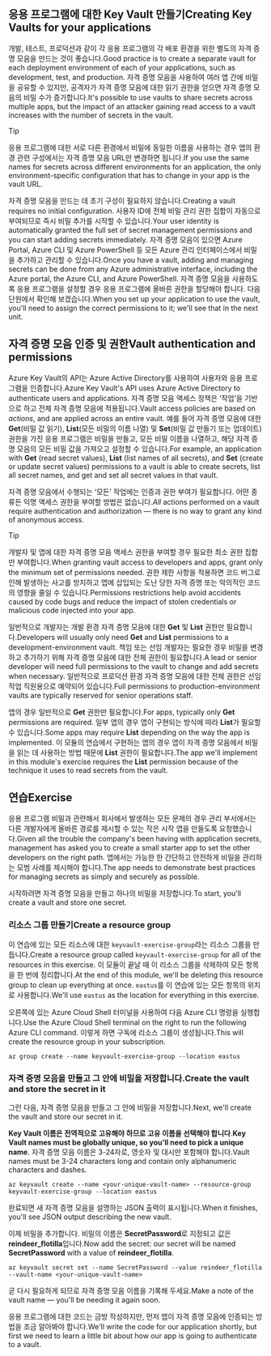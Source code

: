 ## <a name="creating-key-vaults-for-your-applications"></a><span data-ttu-id="fb41d-101">응용 프로그램에 대한 Key Vault 만들기</span><span class="sxs-lookup"><span data-stu-id="fb41d-101">Creating Key Vaults for your applications</span></span>

<span data-ttu-id="fb41d-102">개발, 테스트, 프로덕션과 같이 각 응용 프로그램의 각 배포 환경을 위한 별도의 자격 증명 모음을 만드는 것이 좋습니다.</span><span class="sxs-lookup"><span data-stu-id="fb41d-102">Good practice is to create a separate vault for each deployment environment of each of your applications, such as development, test, and production.</span></span> <span data-ttu-id="fb41d-103">자격 증명 모음을 사용하여 여러 앱 간에 비밀을 공유할 수 있지만, 공격자가 자격 증명 모음에 대한 읽기 권한을 얻으면 자격 증명 모음의 비밀 수가 증가합니다.</span><span class="sxs-lookup"><span data-stu-id="fb41d-103">It's possible to use vaults to share secrets across multiple apps, but the impact of an attacker gaining read access to a vault increases with the number of secrets in the vault.</span></span>

> [!TIP]
> <span data-ttu-id="fb41d-104">응용 프로그램에 대한 서로 다른 환경에서 비밀에 동일한 이름을 사용하는 경우 앱의 환경 관련 구성에서는 자격 증명 모음 URL만 변경하면 됩니다.</span><span class="sxs-lookup"><span data-stu-id="fb41d-104">If you use the same names for secrets across different environments for an application, the only environment-specific configuration that has to change in your app is the vault URL.</span></span>

<span data-ttu-id="fb41d-105">자격 증명 모음을 만드는 데 초기 구성이 필요하지 않습니다.</span><span class="sxs-lookup"><span data-stu-id="fb41d-105">Creating a vault requires no initial configuration.</span></span> <span data-ttu-id="fb41d-106">사용자 ID에 전체 비밀 관리 권한 집합이 자동으로 부여되므로 즉시 비밀 추가를 시작할 수 있습니다.</span><span class="sxs-lookup"><span data-stu-id="fb41d-106">Your user identity is automatically granted the full set of secret management permissions and you can start adding secrets immediately.</span></span> <span data-ttu-id="fb41d-107">자격 증명 모음이 있으면 Azure Portal, Azure CLI 및 Azure PowerShell 등 모든 Azure 관리 인터페이스에서 비밀을 추가하고 관리할 수 있습니다.</span><span class="sxs-lookup"><span data-stu-id="fb41d-107">Once you have a vault, adding and managing secrets can be done from any Azure administrative interface, including the Azure portal, the Azure CLI, and Azure PowerShell.</span></span> <span data-ttu-id="fb41d-108">자격 증명 모음을 사용하도록 응용 프로그램을 설정할 경우 응용 프로그램에 올바른 권한을 할당해야 합니다. 다음 단원에서 확인해 보겠습니다.</span><span class="sxs-lookup"><span data-stu-id="fb41d-108">When you set up your application to use the vault, you'll need to assign the correct permissions to it; we'll see that in the next unit.</span></span>

## <a name="vault-authentication-and-permissions"></a><span data-ttu-id="fb41d-109">자격 증명 모음 인증 및 권한</span><span class="sxs-lookup"><span data-stu-id="fb41d-109">Vault authentication and permissions</span></span>

<span data-ttu-id="fb41d-110">Azure Key Vault의 API는 Azure Active Directory를 사용하여 사용자와 응용 프로그램을 인증합니다.</span><span class="sxs-lookup"><span data-stu-id="fb41d-110">Azure Key Vault's API uses Azure Active Directory to authenticate users and applications.</span></span> <span data-ttu-id="fb41d-111">자격 증명 모음 액세스 정책은 ‘작업’을 기반으로 하고 전체 자격 증명 모음에 적용됩니다.</span><span class="sxs-lookup"><span data-stu-id="fb41d-111">Vault access policies are based on *actions*, and are applied across an entire vault.</span></span> <span data-ttu-id="fb41d-112">예를 들어 자격 증명 모음에 대한 **Get**(비밀 값 읽기), **List**(모든 비밀의 이름 나열) 및 **Set**(비밀 값 만들기 또는 업데이트) 권한을 가진 응용 프로그램은 비밀을 만들고, 모든 비밀 이름을 나열하고, 해당 자격 증명 모음의 모든 비밀 값을 가져오고 설정할 수 있습니다.</span><span class="sxs-lookup"><span data-stu-id="fb41d-112">For example, an application with **Get** (read secret values), **List** (list names of all secrets), and **Set** (create or update secret values) permissions to a vault is able to create secrets, list all secret names, and get and set all secret values in that vault.</span></span>

<span data-ttu-id="fb41d-113">자격 증명 모음에서 수행되는 ‘모든’ 작업에는 인증과 권한 부여가 필요합니다. 어떤 종류든 익명 액세스 권한을 부여할 방법은 없습니다.</span><span class="sxs-lookup"><span data-stu-id="fb41d-113">*All* actions performed on a vault require authentication and authorization &mdash; there is no way to grant any kind of anonymous access.</span></span>

> [!TIP]
> <span data-ttu-id="fb41d-114">개발자 및 앱에 대한 자격 증명 모음 액세스 권한을 부여할 경우 필요한 최소 권한 집합만 부여합니다.</span><span class="sxs-lookup"><span data-stu-id="fb41d-114">When granting vault access to developers and apps, grant only the minimum set of permissions needed.</span></span> <span data-ttu-id="fb41d-115">권한 제한 사항을 적용하면 코드 버그로 인해 발생하는 사고를 방지하고 앱에 삽입되는 도난 당한 자격 증명 또는 악의적인 코드의 영향을 줄일 수 있습니다.</span><span class="sxs-lookup"><span data-stu-id="fb41d-115">Permissions restrictions help avoid accidents caused by code bugs and reduce the impact of stolen credentials or malicious code injected into your app.</span></span>

<span data-ttu-id="fb41d-116">일반적으로 개발자는 개발 환경 자격 증명 모음에 대한 **Get** 및 **List** 권한만 필요합니다.</span><span class="sxs-lookup"><span data-stu-id="fb41d-116">Developers will usually only need **Get** and **List** permissions to a development-environment vault.</span></span> <span data-ttu-id="fb41d-117">책임 또는 선임 개발자는 필요한 경우 비밀을 변경하고 추가하기 위해 자격 증명 모음에 대한 전체 권한이 필요합니다.</span><span class="sxs-lookup"><span data-stu-id="fb41d-117">A lead or senior developer will need full permissions to the vault to change and add secrets when necessary.</span></span> <span data-ttu-id="fb41d-118">일반적으로 프로덕션 환경 자격 증명 모음에 대한 전체 권한은 선임 작업 직원용으로 예약되어 있습니다.</span><span class="sxs-lookup"><span data-stu-id="fb41d-118">Full permissions to production-environment vaults are typically reserved for senior operations staff.</span></span>

<span data-ttu-id="fb41d-119">앱의 경우 일반적으로 **Get** 권한만 필요합니다.</span><span class="sxs-lookup"><span data-stu-id="fb41d-119">For apps, typically only **Get** permissions are required.</span></span> <span data-ttu-id="fb41d-120">일부 앱의 경우 앱이 구현되는 방식에 따라 **List**가 필요할 수 있습니다.</span><span class="sxs-lookup"><span data-stu-id="fb41d-120">Some apps may require **List** depending on the way the app is implemented.</span></span> <span data-ttu-id="fb41d-121">이 모듈의 연습에서 구현하는 앱의 경우 앱이 자격 증명 모음에서 비밀을 읽는 데 사용하는 방법 때문에 **List** 권한이 필요합니다.</span><span class="sxs-lookup"><span data-stu-id="fb41d-121">The app we'll implement in this module's exercise requires the **List** permission because of the technique it uses to read secrets from the vault.</span></span>

## <a name="exercise"></a><span data-ttu-id="fb41d-122">연습</span><span class="sxs-lookup"><span data-stu-id="fb41d-122">Exercise</span></span>

<span data-ttu-id="fb41d-123">응용 프로그램 비밀과 관련해서 회사에서 발생하는 모든 문제의 경우 관리 부서에서는 다른 개발자에게 올바른 경로를 제시할 수 있는 작은 시작 앱을 만들도록 요청했습니다.</span><span class="sxs-lookup"><span data-stu-id="fb41d-123">Given all the trouble the company's been having with application secrets, management has asked you to create a small starter app to set the other developers on the right path.</span></span> <span data-ttu-id="fb41d-124">앱에서는 가능한 한 간단하고 안전하게 비밀을 관리하는 모범 사례를 제시해야 합니다.</span><span class="sxs-lookup"><span data-stu-id="fb41d-124">The app needs to demonstrate best practices for managing secrets as simply and securely as possible.</span></span>

<span data-ttu-id="fb41d-125">시작하려면 자격 증명 모음을 만들고 하나의 비밀을 저장합니다.</span><span class="sxs-lookup"><span data-stu-id="fb41d-125">To start, you'll create a vault and store one secret.</span></span>

### <a name="create-a-resource-group"></a><span data-ttu-id="fb41d-126">리소스 그룹 만들기</span><span class="sxs-lookup"><span data-stu-id="fb41d-126">Create a resource group</span></span>

<span data-ttu-id="fb41d-127">이 연습에 있는 모든 리소스에 대한 `keyvault-exercise-group`라는 리소스 그룹을 만듭니다.</span><span class="sxs-lookup"><span data-stu-id="fb41d-127">Create a resource group called `keyvault-exercise-group` for all of the resources in this exercise.</span></span> <span data-ttu-id="fb41d-128">이 모듈이 끝날 때 이 리소스 그룹을 삭제하여 모든 항목을 한 번에 정리합니다.</span><span class="sxs-lookup"><span data-stu-id="fb41d-128">At the end of this module, we'll be deleting this resource group to clean up everything at once.</span></span> <span data-ttu-id="fb41d-129">`eastus`를 이 연습에 있는 모든 항목의 위치로 사용합니다.</span><span class="sxs-lookup"><span data-stu-id="fb41d-129">We'll use `eastus` as the location for everything in this exercise.</span></span>

<span data-ttu-id="fb41d-130">오른쪽에 있는 Azure Cloud Shell 터미널을 사용하여 다음 Azure CLI 명령을 실행합니다.</span><span class="sxs-lookup"><span data-stu-id="fb41d-130">Use the Azure Cloud Shell terminal on the right to run the following Azure CLI command.</span></span> <span data-ttu-id="fb41d-131">이렇게 하면 구독에 리소스 그룹이 생성됩니다.</span><span class="sxs-lookup"><span data-stu-id="fb41d-131">This will create the resource group in your subscription.</span></span>

```azurecli
az group create --name keyvault-exercise-group --location eastus
```

### <a name="create-the-vault-and-store-the-secret-in-it"></a><span data-ttu-id="fb41d-132">자격 증명 모음을 만들고 그 안에 비밀을 저장합니다.</span><span class="sxs-lookup"><span data-stu-id="fb41d-132">Create the vault and store the secret in it</span></span>

<span data-ttu-id="fb41d-133">그런 다음, 자격 증명 모음을 만들고 그 안에 비밀을 저장합니다.</span><span class="sxs-lookup"><span data-stu-id="fb41d-133">Next, we'll create the vault and store our secret in it.</span></span>

<span data-ttu-id="fb41d-134">**Key Vault 이름은 전역적으로 고유해야 하므로 고유 이름을 선택해야 합니다**.</span><span class="sxs-lookup"><span data-stu-id="fb41d-134">**Key Vault names must be globally unique, so you'll need to pick a unique name**.</span></span> <span data-ttu-id="fb41d-135">자격 증명 모음 이름은 3-24자로, 영숫자 및 대시만 포함해야 합니다.</span><span class="sxs-lookup"><span data-stu-id="fb41d-135">Vault names must be 3-24 characters long and contain only alphanumeric characters and dashes.</span></span>

```azurecli
az keyvault create --name <your-unique-vault-name> --resource-group keyvault-exercise-group --location eastus
```

<span data-ttu-id="fb41d-136">완료되면 새 자격 증명 모음을 설명하는 JSON 출력이 표시됩니다.</span><span class="sxs-lookup"><span data-stu-id="fb41d-136">When it finishes, you'll see JSON output describing the new vault.</span></span>

<span data-ttu-id="fb41d-137">이제 비밀을 추가합니다. 비밀의 이름은 **SecretPassword**로 지정되고 값은 **reindeer_flotilla**입니다.</span><span class="sxs-lookup"><span data-stu-id="fb41d-137">Now add the secret: our secret will be named **SecretPassword** with a value of **reindeer_flotilla**.</span></span>

```azurecli
az keyvault secret set --name SecretPassword --value reindeer_flotilla --vault-name <your-unique-vault-name>
```

<span data-ttu-id="fb41d-138">곧 다시 필요하게 되므로 자격 증명 모음 이름을 기록해 두세요.</span><span class="sxs-lookup"><span data-stu-id="fb41d-138">Make a note of the vault name &mdash; you'll be needing it again soon.</span></span>

<span data-ttu-id="fb41d-139">응용 프로그램에 대한 코드는 금방 작성하지만, 먼저 앱이 자격 증명 모음에 인증되는 방법을 조금 알아봐야 합니다.</span><span class="sxs-lookup"><span data-stu-id="fb41d-139">We'll write the code for our application shortly, but first we need to learn a little bit about how our app is going to authenticate to a vault.</span></span>